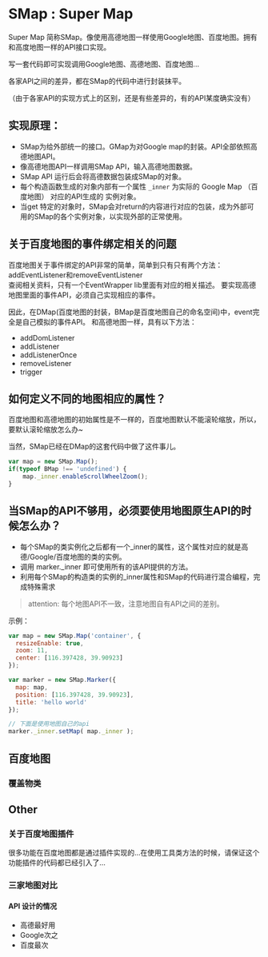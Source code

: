 # SMap : Super Map

Super Map 简称SMap。像使用高德地图一样使用Google地图、百度地图。拥有和高度地图一样的API接口实现。

写一套代码即可实现调用Google地图、高德地图、百度地图...

各家API之间的差异，都在SMap的代码中进行封装抹平。

（由于各家API的实现方式上的区别，还是有些差异的，有的API某度确实没有）

## 实现原理：

- SMap为给外部统一的接口。GMap为对Google map的封装。API全部依照高德地图API。
- 像高德地图API一样调用SMap API，输入高德地图数据。
- SMap API 运行后会将高德数据包装成SMap的对象。
- 每个构造函数生成的对象内部有一个属性 <code>_inner</code> 为实际的 Google Map （百度地图） 对应的API生成的 实例对象。 
- 当get 特定的对象时，SMap会对return的内容进行对应的包装，成为外部可用的SMap的各个实例对象，以实现外部的正常使用。

## 关于百度地图的事件绑定相关的问题

百度地图关于事件绑定的API非常的简单，简单到只有只有两个方法：addEventListener和removeEventListener  
查阅相关资料，只有一个EventWrapper lib里面有对应的相关描述。
要实现高德地图里面的事件API，必须自己实现相应的事件。

因此，在DMap(百度地图的封装，BMap是百度地图自己的命名空间)中，event完全是自己模拟的事件API。
和高德地图一样，具有以下方法：
- addDomListener
- addListener
- addListenerOnce
- removeListener
- trigger

## 如何定义不同的地图相应的属性？

百度地图和高德地图的初始属性是不一样的，百度地图默认不能滚轮缩放，所以，要默认滚轮缩放怎么办~

当然，SMap已经在DMap的这套代码中做了这件事儿。

```js
var map = new SMap.Map();
if(typeof BMap !== 'undefined') {
	map._inner.enableScrollWheelZoom();
}
```

## 当SMap的API不够用，必须要使用地图原生API的时候怎么办？

- 每个SMap的类实例化之后都有一个_inner的属性，这个属性对应的就是高德/Google/百度地图的类的实例。
- 调用 marker._inner 即可使用所有的该API提供的方法。
- 利用每个SMap的构造类的实例的_inner属性和SMap的代码进行混合编程，完成特殊需求

> attention: 每个地图API不一致，注意地图自有API之间的差别。

示例：

```js
var map = new SMap.Map('container', {
  resizeEnable: true,
  zoom: 11,
  center: [116.397428, 39.90923]
});

var marker = new SMap.Marker({
  map: map,
  position: [116.397428, 39.90923],
  title: 'hello world'
});

// 下面是使用地图自己的api
marker._inner.setMap( map._inner );
```

## 百度地图

### 覆盖物类

## Other

### 关于百度地图插件

很多功能在百度地图都是通过插件实现的...在使用工具类方法的时候，请保证这个功能插件的代码都已经引入了...

### 三家地图对比

#### API 设计的情况

- 高德最好用
- Google次之
- 百度最次
